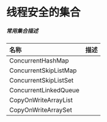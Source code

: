 # 线程安全的集合

##### 常用集合描述

| 名称                  | 描述 |
| :-------------------- | :--- |
| ConcurrentHashMap     |      |
| ConcurrentSkipListMap |      |
| ConcurrentSkipListSet |      |
| ConcurrentLinkedQueue |      |
| CopyOnWriteArrayList  |      |
| CopyOnWriteArraySet   |      |
